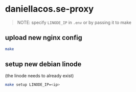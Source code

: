 # daniellacos.se-proxy

> NOTE: specify `LINODE_IP` in `.env` or by passing it to make

## upload new nginx config

```sh
make
```

## setup new debian linode

(the linode needs to already exist)

```sh
make setup LINODE_IP=<ip>
```
